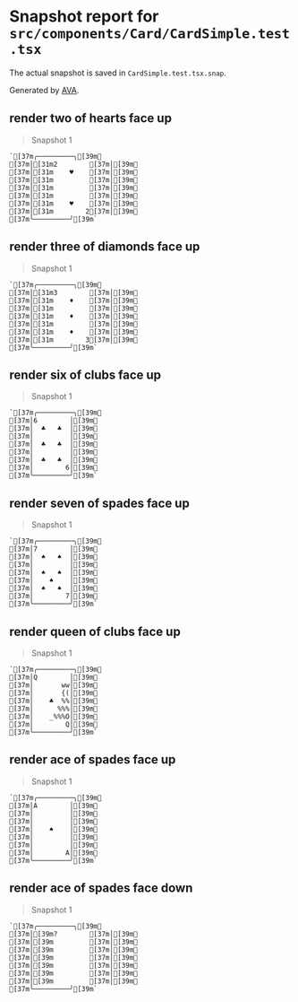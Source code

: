 # Snapshot report for `src/components/Card/CardSimple.test.tsx`

The actual snapshot is saved in `CardSimple.test.tsx.snap`.

Generated by [AVA](https://avajs.dev).

## render two of hearts face up

> Snapshot 1

    `[37m╭─────────╮[39m␊
    [37m│[31m2        [37m│[39m␊
    [37m│[31m    ♥    [37m│[39m␊
    [37m│[31m         [37m│[39m␊
    [37m│[31m         [37m│[39m␊
    [37m│[31m         [37m│[39m␊
    [37m│[31m    ♥    [37m│[39m␊
    [37m│[31m        2[37m│[39m␊
    [37m╰─────────╯[39m`

## render three of diamonds face up

> Snapshot 1

    `[37m╭─────────╮[39m␊
    [37m│[31m3        [37m│[39m␊
    [37m│[31m    ♦    [37m│[39m␊
    [37m│[31m         [37m│[39m␊
    [37m│[31m    ♦    [37m│[39m␊
    [37m│[31m         [37m│[39m␊
    [37m│[31m    ♦    [37m│[39m␊
    [37m│[31m        3[37m│[39m␊
    [37m╰─────────╯[39m`

## render six of clubs face up

> Snapshot 1

    `[37m╭─────────╮[39m␊
    [37m│6        │[39m␊
    [37m│  ♣   ♣  │[39m␊
    [37m│         │[39m␊
    [37m│  ♣   ♣  │[39m␊
    [37m│         │[39m␊
    [37m│  ♣   ♣  │[39m␊
    [37m│        6│[39m␊
    [37m╰─────────╯[39m`

## render seven of spades face up

> Snapshot 1

    `[37m╭─────────╮[39m␊
    [37m│7        │[39m␊
    [37m│  ♠   ♠  │[39m␊
    [37m│         │[39m␊
    [37m│  ♠   ♠  │[39m␊
    [37m│    ♠    │[39m␊
    [37m│  ♠   ♠  │[39m␊
    [37m│        7│[39m␊
    [37m╰─────────╯[39m`

## render queen of clubs face up

> Snapshot 1

    `[37m╭─────────╮[39m␊
    [37m│Q        │[39m␊
    [37m│       ww│[39m␊
    [37m│       {(│[39m␊
    [37m│    ♣  %%│[39m␊
    [37m│      %%%│[39m␊
    [37m│    _%%%O│[39m␊
    [37m│        Q│[39m␊
    [37m╰─────────╯[39m`

## render ace of spades face up

> Snapshot 1

    `[37m╭─────────╮[39m␊
    [37m│A        │[39m␊
    [37m│         │[39m␊
    [37m│         │[39m␊
    [37m│    ♠    │[39m␊
    [37m│         │[39m␊
    [37m│         │[39m␊
    [37m│        A│[39m␊
    [37m╰─────────╯[39m`

## render ace of spades face down

> Snapshot 1

    `[37m╭─────────╮[39m␊
    [37m│[39m?        [37m│[39m␊
    [37m│[39m         [37m│[39m␊
    [37m│[39m         [37m│[39m␊
    [37m│[39m         [37m│[39m␊
    [37m│[39m         [37m│[39m␊
    [37m│[39m         [37m│[39m␊
    [37m│[39m         [37m│[39m␊
    [37m╰─────────╯[39m`
